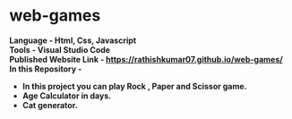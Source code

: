 # web-games

<b>Language<b> - Html, Css, Javascript<br>
<b>Tools<b> - Visual Studio Code<br>
<b>Published Website Link</b> - https://rathishkumar07.github.io/web-games/ <br>
<b>In this Repository -<b><br> 
  - In this project you can play Rock , Paper and Scissor game.
  - Age Calculator in days.
  - Cat generator.

